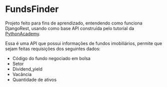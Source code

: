 # FundsFinder

Projeto feito para fins de aprendizado, entendendo como funciona DjangoRest, usando como base API construída pelo tutorial
da [PythonAcademy](https://pythonacademy.com.br/blog/construcao-de-apis-com-django-rest-framework).


Essa é uma API que possui informações de fundos imobiliários, permite que sejam feitas requisições 
dos seguintes dados:
  - Código do fundo negociado em bolsa
  - Setor
  - Dividend_yield
  - Vacância
  - Quantidade de ativos



